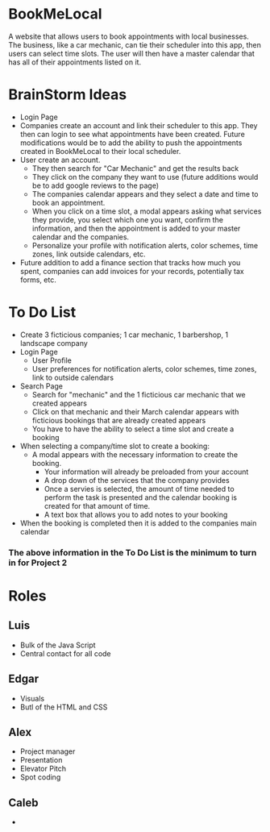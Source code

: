 # BookMeLocal
A website that allows users to book appointments with local businesses. The business, like a car mechanic, can tie their scheduler into this app, then users can select time slots. The user will then have a master calendar that has all of their appointments listed on it.


# BrainStorm Ideas
- Login Page
- Companies create an account and link their scheduler to this app. They then can login to see what appointments have been created. Future modifications would be to add the ability to push the appointments created in BookMeLocal to their local scheduler.
- User create an account.
  - They then search for "Car Mechanic" and get the results back
  - They click on the company they want to use (future additions would be to add google reviews to the page)
  - The companies calendar appears and they select a date and time to book an appointment.
  - When you click on a time slot, a modal appears asking what services they provide, you select which one you want, confirm the information, and then the appointment is added to your master calendar and the companies.
  - Personalize your profile with notification alerts, color schemes, time zones, link outside calendars, etc.
- Future addition to add a finance section that tracks how much you spent, companies can add invoices for your records, potentially tax forms, etc.

# To Do List
- Create 3 ficticious companies; 1 car mechanic, 1 barbershop, 1 landscape company
- Login Page
  - User Profile
  - User preferences for notification alerts, color schemes, time zones, link to outside calendars
- Search Page
  - Search for "mechanic" and the 1 ficticious car mechanic that we created appears
  - Click on that mechanic and their March calendar appears with ficticious bookings that are already created appears
  - You have to have the ability to select a time slot and create a booking
- When selecting a company/time slot to create a booking:
  - A modal appears with the necessary information to create the booking.
    - Your information will already be preloaded from your account
    - A drop down of the services that the company provides
    - Once a servies is selected, the amount of time needed to perform the task is presented and the calendar booking is created for that amount of time.
    - A text box that allows you to add notes to your booking
- When the booking is completed then it is added to the companies main calendar
### The above information in the To Do List is the minimum to turn in for Project 2

# Roles

## Luis
- Bulk of the Java Script
- Central contact for all code

## Edgar
- Visuals
- Butl of the HTML and CSS

## Alex
- Project manager
- Presentation
- Elevator Pitch
- Spot coding

## Caleb
- 
